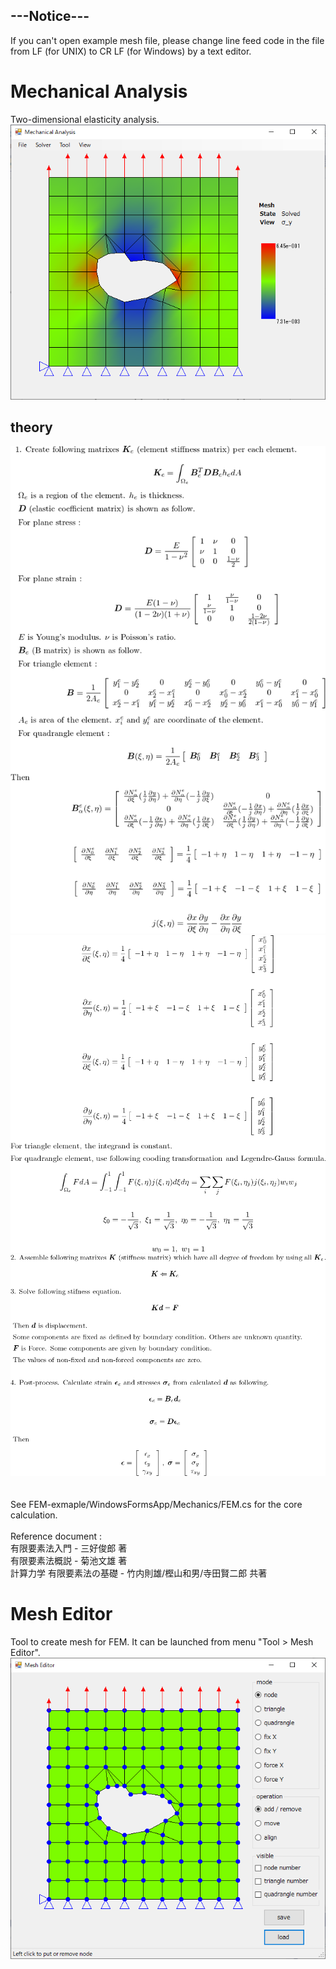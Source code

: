 ## ---Notice---
If you can't open example mesh file, please change line feed code in the file from LF (for UNIX) to CR LF (for Windows) by a text editor.

# Mechanical Analysis
Two-dimensional elasticity analysis.<br>
![](doc/MechanicalAnalysis.png)<br>

## theory 
![](doc/texclip1.png)<br>
![](doc/texclip2.png)<br>
![](doc/texclip3.png)<br>
<br>
<br>
See FEM-exmaple/WindowsFormsApp/Mechanics/FEM.cs for the core calculation.<br>
<br>
Reference document : <br>
    有限要素法入門 - 三好俊郎 著<br>
    有限要素法概説 - 菊池文雄 著<br>
    計算力学 有限要素法の基礎 - 竹内則雄/樫山和男/寺田賢二郎 共著<br>

# Mesh Editor
Tool to create mesh for FEM. It can be launched from menu "Tool > Mesh Editor".<br>
![](doc/Preprocessor.png)<br>
 
